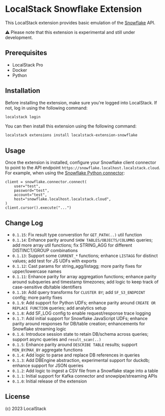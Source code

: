 LocalStack Snowflake Extension
=============================================

This LocalStack extension provides basic emulation of the [Snowflake](https://snowflake.com) API.

⚠️ Please note that this extension is experimental and still under development.

## Prerequisites

- LocalStack Pro
- Docker
- Python

## Installation

Before installing the extension, make sure you're logged into LocalStack. If not, log in using the following command:

```bash
localstack login
```

You can then install this extension using the following command:

```bash
localstack extensions install localstack-extension-snowflake
```

## Usage

Once the extension is installed, configure your Snowflake client connector to point to the API endpoint `https://snowflake.localhost.localstack.cloud`. For example, when using the [Snowflake Python connector](https://github.com/snowflakedb/snowflake-connector-python):
```
client = snowflake.connector.connect(
    user="test",
    password="test",
    account="test",
    host="snowflake.localhost.localstack.cloud",
)
client.cursor().execute("...")
```

## Change Log

* `0.1.15`: Fix result type converstion for `GET_PATH(..)` util function
* `0.1.14`: Enhance parity around `SHOW TABLES/OBJECTS/COLUMNS` queries; add more array util functions; fix STRING_AGG for different DISTINCT/GROUP combinations
* `0.1.13`: Support some `CURRENT_*` functions; enhance `LISTAGG` for distinct values; add test for JS UDFs with exports
* `0.1.12`: Cast params for string_agg/listagg; more parity fixes for upper/lowercase names
* `0.1.11`: Enhance parity for array aggregation functions; enhance parity around subqueries and timestamp timezones; add logic to keep track of case-sensitive db/table identifiers
* `0.1.10`: Add query transforms for `CLUSTER BY`; add `SF_S3_ENDPOINT` config; more parity fixes
* `0.1.9`: Add support for Python UDFs; enhance parity around `CREATE OR REPLACE FUNCTION` queries; add analytics setup
* `0.1.8`: Add SF_LOG config to enable request/response trace logging
* `0.1.7`: Add initial support for Snowflake JavaScript UDFs; enhance parity around responses for DB/table creation; enhancements for Snowflake streaming logic
* `0.1.6`: Introduce session state to retain DB/schema across queries; support async queries and `result_scan(..)`
* `0.1.5`: Enhance parity around `DESCRIBE TABLE` results; support `MIN_BY`/`MAX_BY` aggregate functions
* `0.1.4`: Add logic to parse and replace DB references in queries
* `0.1.3`: Add DBEngine abstraction, experimental support for duckdb; enhance support for JSON queries
* `0.1.2`: Add logic to ingest a CSV file from a Snowflake stage into a table
* `0.1.1`: Initial support for Kafka connector and snowpipe/streaming APIs
* `0.1.0`: Initial release of the extension

## License

(c) 2023 LocalStack
